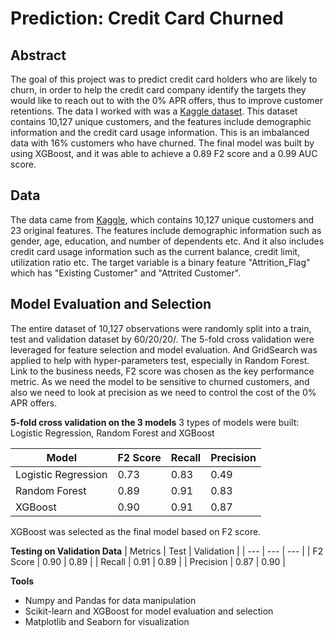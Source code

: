 # Prediction: Credit Card Churned

## Abstract
The goal of this project was to predict credit card holders who are likely to churn, in order to help the credit card company identify the targets they would like to reach out to with the 0% APR offers, thus to improve customer retentions. The data I worked with was a [Kaggle dataset](https://www.kaggle.com/sakshigoyal7/credit-card-customers). This dataset contains 10,127 unique customers, and the features include demographic information and the credit card usage information. This is an imbalanced data with 16% customers who have churned. The final model was built by using XGBoost, and it was able to achieve a 0.89 F2 score and a 0.99 AUC score.

## Data
The data came from [Kaggle](https://www.kaggle.com/sakshigoyal7/credit-card-customers), which contains 10,127 unique customers and 23 original features. The features include demographic information such as gender, age, education, and number of dependents etc. And it also includes credit card usage information such as the current balance, credit limit, utilization ratio etc. The target variable is a binary feature "Attrition_Flag" which has "Existing Customer" and "Attrited Customer".

## Model Evaluation and Selection
The entire dataset of 10,127 observations were randomly split into a train, test and validation dataset by 60/20/20/. The 5-fold cross validation were leveraged for feature selection and model evaluation. And GridSearch was applied to help with hyper-parameters test, especially in Random Forest.
Link to the business needs, F2 score was chosen as the key performance metric. As we need the model to be sensitive to churned customers, and also we need to look at precision as we need to control the cost of the 0% APR offers.

**5-fold cross validation on the 3 models**
3 types of models were built: Logistic Regression, Random Forest and XGBoost

| Model| F2 Score | Recall | Precision |
| --- | --- | --- | --- |
| Logistic Regression | 0.73 | 0.83 | 0.49 |
| Random Forest | 0.89 | 0.91 | 0.83 |
| XGBoost | 0.90 | 0.91 | 0.87 |

XGBoost was selected as the final model based on F2 score.

**Testing on Validation Data**
| Metrics | Test | Validation |
| --- | --- | --- |
| F2 Score | 0.90 | 0.89 |
| Recall | 0.91 | 0.89 |
| Precision | 0.87 | 0.90 |

**Tools**
* Numpy and Pandas for data manipulation
* Scikit-learn and XGBoost for model evaluation and selection
* Matplotlib and Seaborn for visualization
